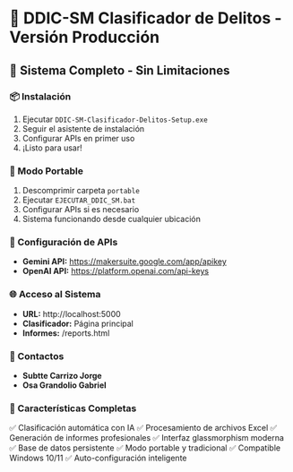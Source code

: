 # 🏢 DDIC-SM Clasificador de Delitos - Versión Producción

## 🎯 Sistema Completo - Sin Limitaciones

### 📦 Instalación
1. Ejecutar `DDIC-SM-Clasificador-Delitos-Setup.exe`
2. Seguir el asistente de instalación
3. Configurar APIs en primer uso
4. ¡Listo para usar!

### 💾 Modo Portable
1. Descomprimir carpeta `portable`
2. Ejecutar `EJECUTAR_DDIC_SM.bat`
3. Configurar APIs si es necesario
4. Sistema funcionando desde cualquier ubicación

### 🔑 Configuración de APIs
- **Gemini API:** https://makersuite.google.com/app/apikey
- **OpenAI API:** https://platform.openai.com/api-keys

### 🌐 Acceso al Sistema
- **URL:** http://localhost:5000
- **Clasificador:** Página principal
- **Informes:** /reports.html

### 👥 Contactos
- **Subtte Carrizo Jorge**
- **Osa Grandolio Gabriel**

### 📱 Características Completas
✅ Clasificación automática con IA
✅ Procesamiento de archivos Excel
✅ Generación de informes profesionales
✅ Interfaz glassmorphism moderna
✅ Base de datos persistente
✅ Modo portable y tradicional
✅ Compatible Windows 10/11
✅ Auto-configuración inteligente
